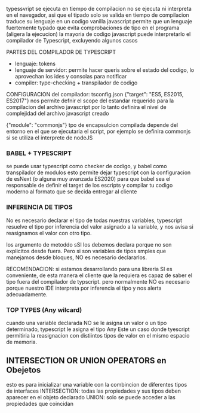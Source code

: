 typessvript se ejecuta en tiempo de compilacion
no se ejecuta ni interpreta en el navegador, asi que el tipado solo se valida en tiempo de compilacion
traduce su lenguaje en un codigo vanilla javascript
permite que un lenguaje fuertemente typado que evita comprobaciones de tipo en el programa (aligera la ejecucion)
la mayoria de codigo javascript puede interpretarlo el compilador de Typescript, excluyendo algunos casos 

PARTES DEL COMPILADOR DE TYPESCRIPT
- lenguaje: tokens
- lenguaje de servidor: permite hacer queris sobre el estado del codigo, lo aprovechan los ides y consolas para notificar
- compiler: type-checking + transpilador de codigo


CONFIGURACION del compilador: tsconfig.json
{"target": "ES5, ES2015, ES2017"}
nos permite defnir el scope del estandar requerido para la compilacion del archivo javascript
por lo tanto definira el nivel de complejidad del archivo javascript creado

{"module": "commonjs"}
tpo de encapsulcion compilada
depende del entorno en el que se ejecutaria el script, por ejemplo se definira commonjs si se utiliza el interprete de nodeJS 


### BABEL + TYPESCRIPT
se puede usar typescript como checker de codigo, y babel como transpilador de modulos
esto permite dejar typescript con la configuracion de esNext (o alguna muy avanzada ES2020) para que babel sea el responsable de definir el target de los escripts y compilar tu codigo moderno al formato que se decida entregar al cliente

### INFERENCIA DE TIPOS
No es necesario declarar el tipo de todas nuestras variables, typescript resuelve el tipo por inferencia del valor asignado a la variable, y nos avisa si reasignamos el valor con otro tipo.

los argumento de metoddo sSI los debemos declara porque no son explicitos desde fuera. Pero si son variables de tipos smples que manejamos desde bloques, NO es necesario declararlos.

RECOMENDACION: si estamos desarrollando para una libreria SI es conveniente, de esta manera el cliente que la requiera es capaz de saber el tipo fuera del compilador de typscript. pero normalmente NO es necesario porque nuestro IDE interpreta por inferencia el tipo y nos alerta adecuadamente.

### TOP TYPES (Any wilcard)
cuando una variable declarada NO se le asigna un valor o un tipo determinado, typescript le asigna el tipo Any
Este un caso donde tyescript permitiria la reasignacion con distiintos tipos de valor en el mismo espacio de memoria.

## INTERSECTION OR UNION OPERATORS en Obejetos
esto es para inicializar una variable con la combincion de diferentes tipos de interfaces
INTERSECTION: todas las propiedades y sus tipos deben aparecer en el objeto declarado
UNION: solo se puede acceder a las propiedades que coincidan
